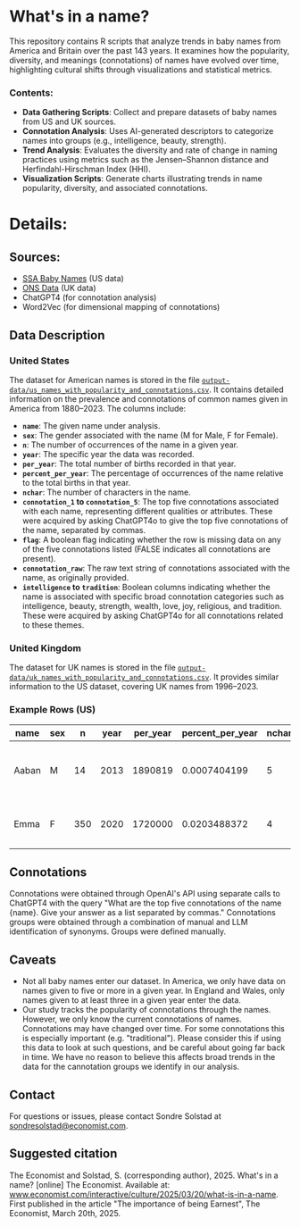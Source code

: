 # What's in a name?

This repository contains R scripts that analyze trends in baby names from America and Britain over the past 143 years. It examines how the popularity, diversity, and meanings (connotations) of names have evolved over time, highlighting cultural shifts through visualizations and statistical metrics.

### Contents:
- **Data Gathering Scripts**: Collect and prepare datasets of baby names from US and UK sources.
- **Connotation Analysis**: Uses AI-generated descriptors to categorize names into groups (e.g., intelligence, beauty, strength).
- **Trend Analysis**: Evaluates the diversity and rate of change in naming practices using metrics such as the Jensen–Shannon distance and Herfindahl-Hirschman Index (HHI).
- **Visualization Scripts**: Generate charts illustrating trends in name popularity, diversity, and associated connotations.

# Details:

## Sources:
- [SSA Baby Names](https://www.ssa.gov/oact/babynames) (US data)
- [ONS Data](https://www.ons.gov.uk) (UK data)
- ChatGPT4 (for connotation analysis)
- Word2Vec (for dimensional mapping of connotations)

## Data Description
### United States

The dataset for American names is stored in the file [`output-data/us_names_with_popularity_and_connotations.csv`](output-data/us_names_with_popularity_and_connotations.csv). It contains detailed information on the prevalence and connotations of common names given in America from 1880–2023. The columns include:

- **`name`**: The given name under analysis.
- **`sex`**: The gender associated with the name (M for Male, F for Female).
- **`n`**: The number of occurrences of the name in a given year.
- **`year`**: The specific year the data was recorded.
- **`per_year`**: The total number of births recorded in that year.
- **`percent_per_year`**: The percentage of occurrences of the name relative to the total births in that year.
- **`nchar`**: The number of characters in the name.
- **`connotation_1` to `connotation_5`**: The top five connotations associated with each name, representing different qualities or attributes. These were acquired by asking ChatGPT4o to give the top five connotations of the name, separated by commas.
- **`flag`**: A boolean flag indicating whether the row is missing data on any of the five connotations listed (FALSE indicates all connotations are present).
- **`connotation_raw`**: The raw text string of connotations associated with the name, as originally provided.
- **`intelligence` to `tradition`**: Boolean columns indicating whether the name is associated with specific broad connotation categories such as intelligence, beauty, strength, wealth, love, joy, religious, and tradition. These were acquired by asking ChatGPT4o for all connotations related to these themes.

### United Kingdom

The dataset for UK names is stored in the file [`output-data/uk_names_with_popularity_and_connotations.csv`](output-data/uk_names_with_popularity_and_connotations.csv). It provides similar information to the US dataset, covering UK names from 1996–2023.

### Example Rows (US)

| name | sex | n  | year | per_year | percent_per_year | nchar | connotation_1 | connotation_2 | connotation_3 | connotation_4 | connotation_5 | flag | connotation_raw | intelligence | beauty | strength | wealth | love | joy | religious | tradition |
|------|-----|----|------|----------|------------------|-------|---------------|---------------|---------------|---------------|---------------|------|-----------------|--------------|--------|----------|--------|------|-----|-----------|-----------|
| Aaban | M  | 14 | 2013 | 1890819  | 0.0007404199      | 5     | dignity       | nobility      | prosperity    | leadership    | strength      | FALSE| 1. Dignity\n2. Nobility\n3. Prosperity\n4. Leadership\n5. Strength | FALSE        | FALSE  | FALSE    | FALSE  | FALSE| FALSE| FALSE     | FALSE     |
| Emma  | F  | 350| 2020 | 1720000  | 0.0203488372      | 4     | beauty        | love          | joy           | kindness      | strength      | FALSE| 1. Beauty\n2. Love\n3. Joy\n4. Kindness\n5. Strength  | FALSE        | TRUE   | FALSE    | FALSE  | TRUE | TRUE | FALSE     | FALSE     |

## Connotations
Connotations were obtained through OpenAI's API using separate calls to ChatGPT4 with the query "What are the top five connotations of the name {name}. Give your answer as a list separated by commas." 
Connotations groups were obtained through a combination of manual and LLM identification of synonyms. Groups were defined manually.  

## Caveats
- Not all baby names enter our dataset. In America, we only have data on names given to five or more in a given year. In England and Wales, only names given to at least three in a given year enter the data.
- Our study tracks the popularity of connotations through the names. However, we only know the current connotations of names. Connotations may have changed over time. For some connotations this is especially important (e.g. "traditional"). Please consider this if using this data to look at such questions, and be careful about going far back in time. We have no reason to believe this affects broad trends in the data for the cannotation groups we identify in our analysis. 

## Contact

For questions or issues, please contact Sondre Solstad at [sondresolstad@economist.com](mailto:sondresolstad@economist.com).

## Suggested citation
The Economist and Solstad, S. (corresponding author), 2025. What's in a name? [online] The Economist. Available at: www.economist.com/interactive/culture/2025/03/20/what-is-in-a-name. First published in the article "The importance of being Earnest", The Economist, March 20th, 2025.
